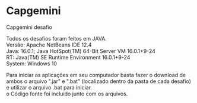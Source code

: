 # Capgemini
Capgemini desafio

Todos os desafios foram feitos em JAVA. \
Versão: Apache NetBeans IDE 12.4\
Java: 16.0.1; Java HotSpot(TM) 64-Bit Server VM 16.0.1+9-24\
RT: Java(TM) SE Runtime Environment 16.0.1+9-24\
System: Windows 10


Para iniciar as aplicações em seu computador basta fazer o download de ambos o arquivo ".jar" e ".bat" (localizado dentro da pasta de cada desafio) e utilizar o arquivo .bat para iniciar.\
o Código fonte foi incluido junto com os arquivos.



